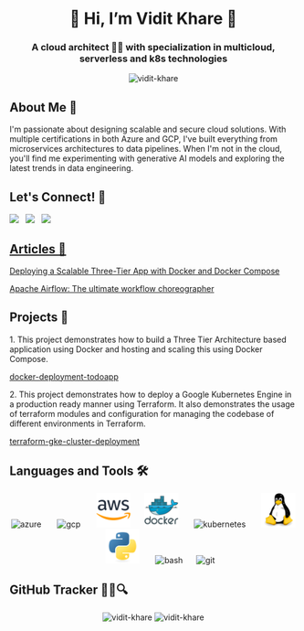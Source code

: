 <h1 align="center"> 👋 Hi, I’m Vidit Khare 🙏</h1>
<h3 align="center"> A cloud architect 👨‍💻 with specialization in multicloud, serverless and k8s technologies</h3>
<p align="center"> <img src="https://komarev.com/ghpvc/?username=vidit-khare&label=Profile%20views&color=0e75b6&style=flat" alt="vidit-khare" /> </p>
<h2 align="left"> About Me 👋</h2>


I'm passionate about designing scalable and secure cloud solutions. With multiple certifications in both Azure and GCP, I've built everything from microservices architectures to data pipelines. When I'm not in the cloud, you'll find me experimenting with generative AI models and exploring the latest trends in data engineering.

<h2 align="left">Let's Connect! 🤝</h2>

[<img src="https://img.icons8.com/color/48/000000/linkedin.png" width="3.5%"/>](https://www.linkedin.com/in/vidit-khare/)  &nbsp;  [<img src="https://img.icons8.com/fluent/48/000000/instagram-new.png" width="3.5%"/>](https://www.instagram.com/vidit.khare/)  &nbsp; <a href="mailto:vidit.khare.connect@gmail.com"> <img src="https://img.icons8.com/fluent/48/000000/gmail.png" width="3.5%"/>

<h2 align="left"> Articles 📝</h2>

[Deploying a Scalable Three-Tier App with Docker and Docker Compose](https://medium.com/@vidit-khare/deploying-a-scalable-three-tier-to-do-app-with-docker-and-docker-compose-18cfe6472adb) 

[Apache Airflow: The ultimate workflow choreographer](https://medium.com/@vidit-khare/apache-airflow-the-ultimate-workflow-choreographer-ec1bcddc2ad1)

<h2 align="left"> Projects 🤖</h2>

<p>1. This project demonstrates how to build a Three Tier Architecture based application using Docker and hosting and scaling this using Docker Compose. </p>  

[docker-deployment-todoapp](https://github.com/vidit-khare/docker-deployment-todoapp)

<p>2. This project demonstrates how to deploy a Google Kubernetes Engine in a production ready manner using Terraform. It also demonstrates the usage of terraform modules and configuration for managing the codebase of different environments in Terraform. </p>  

[terraform-gke-cluster-deployment](https://github.com/vidit-khare/terraform-gke-cluster-deployment)


<h2 align="left">Languages and Tools 🛠️</h2>

<p align="center">
<img src="https://www.vectorlogo.zone/logos/microsoft_azure/microsoft_azure-icon.svg" alt="azure" width="60" height="60"/> &nbsp; &nbsp; &nbsp;
<img src="https://www.vectorlogo.zone/logos/google_cloud/google_cloud-icon.svg" alt="gcp" width="60" height="60"/> &nbsp; &nbsp; &nbsp;
<img src="https://raw.githubusercontent.com/devicons/devicon/master/icons/amazonwebservices/amazonwebservices-original-wordmark.svg" alt="aws" width="60" height="60"/>&nbsp; &nbsp; &nbsp; 
<img src="https://raw.githubusercontent.com/devicons/devicon/master/icons/docker/docker-original-wordmark.svg" alt="docker" width="60" height="60"/> &nbsp; &nbsp; &nbsp; 
<img src="https://www.vectorlogo.zone/logos/kubernetes/kubernetes-icon.svg" alt="kubernetes" width="60" height="60"/> &nbsp; &nbsp; &nbsp; 
<img src="https://raw.githubusercontent.com/devicons/devicon/master/icons/linux/linux-original.svg" alt="linux" width="60" height="60"/> &nbsp; &nbsp; &nbsp; 
<img src="https://raw.githubusercontent.com/devicons/devicon/master/icons/python/python-original.svg" alt="python" width="60" height="60"/> &nbsp; &nbsp; &nbsp; 
<img src="https://www.vectorlogo.zone/logos/gnu_bash/gnu_bash-icon.svg" alt="bash" width="60" height="60"/>&nbsp; &nbsp; &nbsp; 
<img src="https://www.vectorlogo.zone/logos/git-scm/git-scm-icon.svg" alt="git" width="60" height="60"/>
</p>

<h2 align="left">GitHub Tracker 🕵️‍♂️🔍</h2>

<p align="center">
   <img align="center" src="https://github-readme-stats.vercel.app/api?username=vidit-khare&show_icons=true&locale=en" alt="vidit-khare" />
   <img align="center" src="https://github-readme-streak-stats.herokuapp.com/?user=vidit-khare&" alt="vidit-khare" /> 
</p>


